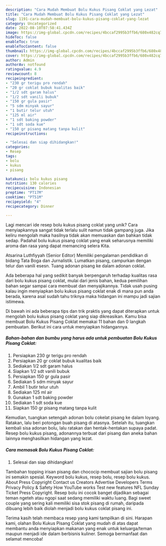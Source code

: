 ```yaml
---
description: "Cara Mudah Membuat Bolu Kukus Pisang Coklat yang Lezat"
title: "Cara Mudah Membuat Bolu Kukus Pisang Coklat yang Lezat"
slug: 1191-cara-mudah-membuat-bolu-kukus-pisang-coklat-yang-lezat
category: Uncategorized
date: 2022-08-10T07:58:41.434Z
image: https://img-global.cpcdn.com/recipes/4bccaf2995b3ffb6/680x482cq70/bolu-kukus-pisang-coklat-foto-resep-utama.jpg
hideToc: false
enableToc: true
enableTocContent: false
thumbnail: https://img-global.cpcdn.com/recipes/4bccaf2995b3ffb6/680x482cq70/bolu-kukus-pisang-coklat-foto-resep-utama.jpg
cover: https://img-global.cpcdn.com/recipes/4bccaf2995b3ffb6/680x482cq70/bolu-kukus-pisang-coklat-foto-resep-utama.jpg
author: Admin
authorAv: notfound
ratingvalue: 4.9
reviewcount: 8
recipeingredient:
- "230 gr terigu pro rendah"
- "20 gr coklat bubuk kualitas baik"
- "1/2 sdt garam halus"
- "1/2 sdt vanili bubuk"
- "150 gr gula pasir"
- "5 sdm minyak sayur"
- "1 butir telur utuh"
- "125 ml air"
- "1 sdt baking powder"
- "1 sdt soda kue"
- "150 gr pisang matang tanpa kulit"
recipeinstructions:

- "Selesai dan siap dihidangkan!"
categories:
- Resep
tags:
- bolu
- kukus
- pisang

katakunci: bolu kukus pisang 
nutrition: 130 calories
recipecuisine: Indonesian
preptime: "PT17M"
cooktime: "PT51M"
recipeyield: "4"
recipecategory: Dinner

---
```





Lagi mencari ide resep bolu kukus pisang coklat yang unik? Cara menyiapkannya sangat tidak terlalu sulit namun tidak gampang juga. Jika keliru mengolah maka hasilnya tidak akan memuaskan dan bahkan tidak sedap. Padahal bolu kukus pisang coklat yang enak seharusnya memiliki aroma dan rasa yang dapat memancing selera Kita.





Atsarina Luthfiyyah (Senior Editor) Memiliki pengalaman pendidikan di bidang Tata Boga dan Jurnalistik. Lumatkan pisang, campurkan dengan telur dan vanili esesn. Tuang adonan pisang ke dalam adonan coklat.

Ada beberapa hal yang sedikit banyak berpengaruh terhadap kualitas rasa dari bolu kukus pisang coklat, mulai dari jenis bahan, kedua pemilihan bahan segar sampai cara membuat dan menyajikannya. Tidak usah pusing kalau ingin menyiapkan bolu kukus pisang coklat enak di mana pun anda berada, karena asal sudah tahu triknya maka hidangan ini mampu jadi sajian istimewa.






Di bawah ini ada beberapa tips dan trik praktis yang dapat diterapkan untuk mengolah bolu kukus pisang coklat yang siap dikreasikan. Kamu bisa membuat Bolu Kukus Pisang Coklat memakai 11 bahan dan 0 langkah pembuatan. Berikut ini cara untuk menyiapkan hidangannya.

<!--inarticleads1-->

##### Bahan-bahan dan bumbu yang harus ada untuk pembuatan Bolu Kukus Pisang Coklat:

1. Persiapkan 230 gr terigu pro rendah
1. Persiapkan 20 gr coklat bubuk kualitas baik
1. Sediakan 1/2 sdt garam halus
1. Siapkan 1/2 sdt vanili bubuk
1. Persiapkan 150 gr gula pasir
1. Sediakan 5 sdm minyak sayur
1. Ambil 1 butir telur utuh
1. Sediakan 125 ml air
1. Gunakan 1 sdt baking powder
1. Sediakan 1 sdt soda kue
1. Siapkan 150 gr pisang matang tanpa kulit


Kemudian, tuangkan setengah adonan bolu cokelat pisang ke dalam loyang. Ratakan, lalu beri potongan buah pisang di atasnya. Setelah itu, tuangkan kembali sisa adonan bolu, lalu ratakan dan hentak-hentakan supaya padat. Resep bolu kukus pisang, adonannya terbuat dari pisang dan aneka bahan lainnya menghasilkan hidangan yang lezat. 

<!--inarticleads2-->

##### Cara memasak Bolu Kukus Pisang Coklat:


1. Selesai dan siap dihidangkan!

Tambahan topping irisan pisang dan chococip membuat sajian bolu pisang ini semakin spesial. Keyword bolu kukus, resep bolu, resep bolu kukus. About Press Copyright Contact us Creators Advertise Developers Terms Privacy Policy &amp; Safety How YouTube works Test new features NFL Sunday Ticket Press Copyright. Resep bolu ini cocok banget dijadikan sebagai teman ngeteh atau ngopi saat sedang memiliki waktu luang. Bagi sweet couple yang sering kali memiliki sisa stok pisang di rumah, daripada dibuang lebih baik diolah menjadi bolu kukus coklat pisang ini. 

Terima kasih telah membaca resep yang kami tampilkan di sini. Harapan kami, olahan Bolu Kukus Pisang Coklat yang mudah di atas dapat membantu anda menyiapkan makanan yang enak untuk keluarga/teman maupun menjadi ide dalam berbisnis kuliner. Semoga bermanfaat dan selamat mencoba!
